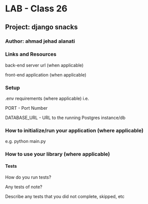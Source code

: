 # LAB - Class 26

## Project: django snacks
### Author: ahmad jehad alanati

### Links and Resources

back-end server url (when applicable)

front-end application (when applicable)
### Setup

.env requirements (where applicable)
i.e.

PORT - Port Number

DATABASE_URL - URL to the running Postgres instance/db

### How to initialize/run your application (where applicable)
e.g. python main.py

### How to use your library (where applicable)

#### Tests
How do you run tests?

Any tests of note?

Describe any tests that you did not complete, skipped, etc